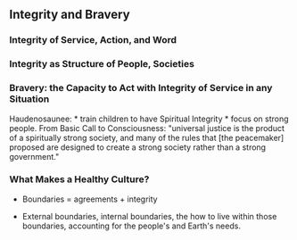 ## Integrity and Bravery

### Integrity of Service, Action, and Word

### Integrity as Structure of People, Societies

### Bravery: the Capacity to Act with Integrity of Service in any Situation
Haudenosaunee: 
    * train children to have Spiritual Integrity
    * focus on strong people. From Basic Call to Consciousness: "universal justice is the product of a spiritually strong society, and many of the rules that [the peacemaker] proposed are designed to create a strong society rather than a strong government."

### What Makes a Healthy Culture?

* Boundaries = agreements + integrity

* External boundaries, internal boundaries, the how to live within those boundaries, accounting for the people's and Earth's needs.


    